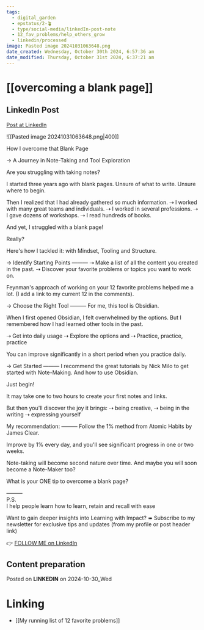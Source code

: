 ```yaml
---
tags:
  - digital_garden
  - epstatus/2-🪴
  - type/social-media/linkedIn-post-note
  - 12_fav_problems/help_others_grow
  - linkedin/processed
image: Pasted image 20241031063648.png
date_created: Wednesday, October 30th 2024, 6:57:36 am
date_modified: Thursday, October 31st 2024, 6:37:21 am
---
```

# [[overcoming a blank page]]
## LinkedIn Post
[Post at LinkedIn](https://www.linkedin.com/posts/sebastiankamilli_how-i-overcome-that-blank-page-a-journey-activity-7257285373918081024-atC-?utm_source=share&utm_medium=member_desktop)

![[Pasted image 20241031063648.png|400]]  

How I overcome that Blank Page
 
 → A Journey in Note-Taking and Tool Exploration

Are you struggling with taking notes? 

I started three years ago with blank pages.
Unsure of what to write. 
Unsure where to begin. 

Then I realized that I had already gathered so much information. 
⇢ I worked with many great teams and individuals.
⇢ I worked in several professions. 
⇢ I gave dozens of workshops.
⇢ I read hundreds of books.

And yet, I struggled with a blank page!

Really? 

Here's how I tackled it:
with Mindset, Tooling and Structure.

→ Identify Starting Points
———
⇢ Make a list of all the content you created in the past. 
⇢ Discover your favorite problems or topics you want to work on.

Feynman's approach of working on your 12 favorite problems helped me a lot. (I add a link to my current 12 in the comments). 

→ Choose the Right Tool
———
For me, this tool is Obsidian. 

When I first opened Obsidian, I felt overwhelmed by the options. 
But I remembered how I had learned other tools in the past.

⇢ Get into daily usage
⇢ Explore the options and
⇢ Practice, practice, practice

You can improve significantly in a short period 
when you practice daily.

→ Get Started 
———
I recommend the great tutorials by Nick Milo to get started with Note-Making. And how to use Obsidian. 

Just begin!

It may take one to two hours to create your first notes and links.

But then you'll discover the joy it brings:
⇢ being creative, 
⇢ being in the writing
⇢ expressing yourself

My recommendation:
———
Follow the 1% method from Atomic Habits by James Clear. 

Improve by 1% every day, 
and you'll see significant progress in one or two weeks. 

Note-taking will become second nature over time.
And maybe you will soon become a Note-Maker too?

What is your ONE tip to overcome a blank page?

———  
P.S.  
I help people learn how to learn, retain and recall with ease

Want to gain deeper insights into Learning with Impact?
➠ Subscribe to my newsletter for exclusive tips and updates
(from my profile or post header link)


👉 [FOLLOW ME on LinkedIn](https://www.linkedin.com/comm/mynetwork/discovery-see-all?usecase=PEOPLE_FOLLOWS&followMember=sebastiankamilli)

## Content preparation

 

Posted on **LINKEDIN** on 2024-10-30_Wed
# Linking
+ [[My running list of 12 favorite problems]]